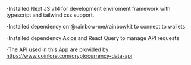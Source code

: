 -Installed Next JS v14 for development enviroment framework with typescript and
tailwind css support.

-Installed dependency on @rainbow-me/rainbowkit to connect to wallets

-Installed dependency Axios and React Query to manage API requests

-The API used in this App are provided by
https://www.coinlore.com/cryptocurrency-data-api
